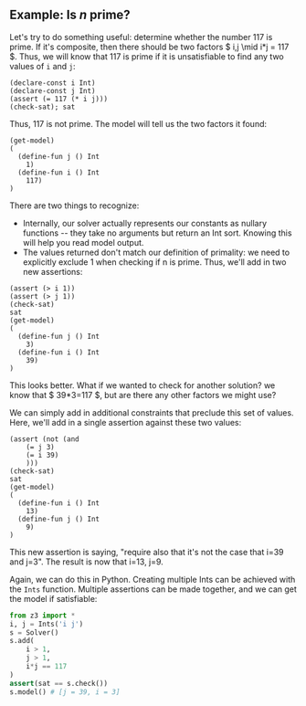 ## Example: Is _n_ prime?
Let's try to do something useful: determine whether the number 117 is prime. If it's composite, then there should be two factors $ i,j \mid i*j = 117 $. Thus, we will know that 117 is prime if it is unsatisfiable to find any two values of `i` and `j`:

```
(declare-const i Int)
(declare-const j Int)
(assert (= 117 (* i j)))
(check-sat); sat
```

Thus, 117 is not prime. The model will tell us the two factors it found:

```
(get-model)
(
  (define-fun j () Int
    1)
  (define-fun i () Int
    117)
)
```

There are two things to recognize:
* Internally, our solver actually represents our constants as nullary functions -- they take no arguments but return an Int sort. Knowing this will help you read model output.
* The values returned don't match our definition of primality: we need to explicitly exclude 1 when checking if n is prime. Thus, we'll add in two new assertions:

```
(assert (> i 1))
(assert (> j 1))
(check-sat)
sat
(get-model)
(
  (define-fun j () Int
    3)
  (define-fun i () Int
    39)
)
```

This looks better. What if we wanted to check for another solution? we know that $ 39*3=117 $, but are there any other factors we might use?

We can simply add in additional constraints that preclude this set of values. Here, we'll add in a single assertion against these two values:

```
(assert (not (and
    (= j 3)
    (= i 39)
    )))
(check-sat)
sat
(get-model)
(
  (define-fun i () Int
    13)
  (define-fun j () Int
    9)
)
```

This new assertion is saying, "require also that it's not the case that i=39 and j=3". The result is now that i=13, j=9.

Again, we can do this in Python. Creating multiple Ints can be achieved with the `Ints` function. Multiple assertions can be made together, and we can get the model if satisfiable:

```python
from z3 import *
i, j = Ints('i j')
s = Solver()
s.add(
    i > 1,
    j > 1,
    i*j == 117
)
assert(sat == s.check())
s.model() # [j = 39, i = 3]
```
